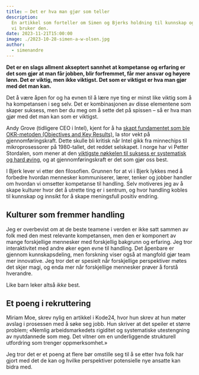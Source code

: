 ```yaml
---
title: – Det er hva man gjør som teller
description:
  En artikkel som forteller om Simen og Bjerks holdning til kunnskap og hvordan
  vi bruker den.
date: 2023-11-21T15:00:00
image: ./2023-10-28-simen-a-w-olsen.jpg
author:
  - simenandre
---
```


**Det er en slags allment akseptert sannhet at kompetanse og erfaring er det som
gjør at man får jobben, blir forfremmet, får mer ansvar og høyere lønn. Det er
viktig, men ikke viktigst. Det som er viktigst er hva man gjør med det man
kan.**

Det å være åpen for og ha evnen til å lære nye ting er minst like viktig som å
ha kompetansen i seg selv. Det er kombinasjonen av disse elementene som skaper
suksess, men ber du meg om å sette det på spissen – så er hva man gjør med det
man kan som er viktigst.

Andy Grove (tidligere CEO i Intel), kjent for å ha [skapt fundamentet som ble
OKR-metoden (Objectives and Key Results)][andy-about-okr], la stor vekt på
gjennomføringskraft. Dette skulle bli kritisk når Intel gikk fra minnechips til
mikroprosessorer på 1980-tallet, det reddet selskapet. I norge har vi Petter
Stordalen, som mener at den [viktigste nøkkelen til suksess er systematisk og
hard øving][petter-podcast], og at gjennomføringskraft er det som gjør oss best.

[andy-about-okr]: https://www.youtube.com/watch?v=1ht_1VAF6ik
[petter-podcast]:
  https://open.spotify.com/episode/2fqNNyRhPYDFduRV8vTS6y?si=970f5688cd314ddc

I Bjerk lever vi etter den filosofien. Grunnen for at vi i Bjerk lykkes med å
forbedre hvordan mennesker kommuniserer, lærer, tenker og jobber handler om
hvordan vi omsetter kompetanse til handling. Selv motiveres jeg av å skape
kulturer hvor det å utrette ting er i sentrum, og hvor handling kobles til
kunnskap og innsikt for å skape meningsfull positiv endring.

<!-- "gjennomføringsevne" -->

## Kulturer som fremmer handling

Jeg er overbevist om at de beste teamene i verden er ikke satt sammen av folk
med den mest relevante kompetansen, men den er komponert av mange forskjellige
mennesker med forskjellig bakgrunn og erfaring. Jeg tror interaktivitet med
andre øker egen evne til handling. Det åpenbare er gjennom kunnskapsdeling, men
forskning viser også at mangfold gjør team mer innovative. Jeg tror det er
spesielt når forskjellige perspektiver møtes det skjer magi, og enda mer når
forskjellige mennesker prøver å forstå hverandre.

Like barn leker altså _ikke_ best.

## Et poeng i rekruttering

Miriam Moe, skrev nylig en artikkel i Kode24, hvor hun skrev at hun møter avslag
i prosessen med å søke seg jobb. Hun skriver at det speiler et større problem;
«Nemlig arbeidsmarkedets rigiditet og systematiske utestengning av nyutdannede
som meg. Det vitner om en underliggende strukturell utfordring som trenger
oppmerksomhet.»

Jeg tror det er et poeng at flere bør omstille seg til å se etter hva folk har
gjort med det de kan og hvilke perspektiver potensielle nye ansatte kan bidra
med.

<!--Jeg tror det gir mening å begynne historien med å reflektere over hva som har
vært, altså hva som jeg oppfatter er det dagligdagse, kjedelige, etablerte og
hvordan jeg mener vi bør gjøre ting litt annerledes. Gjennom årene jeg har skapt
samlingspunkter, vært arbeidsgiver eller frivillig, har jeg sett hvor viktig det
er med ekspertise, kompetanse eller erfaring er.

Det er tradisjonelt sett kompetanse som gjør at du blir forfremmet, får høyere
lønn, får mer ansvar eller får jobben i utgangspunktet. Jeg er enig at det er
utrolig viktig, og kanskje like viktig er det åpen man er til å lære nye ting.
Allikevel mener jeg det er noe som står høyest her, som ikke er artikulert godt
nok. Jeg mener at det er ikke viktigst hva du kan eller hvor flink du er til å
lære, men hvor flink du er til å oversette det du kan til handling.

Det er med andre ord viktigst hva du gjør, ikke hva du kan. Det er hva man gjør
som teller. Jeg er ikke alene om å mene det, vi skal ikke lenger enn til Peter
Stordalen og hans ord «gjennomføringskraft». Andy Grove, tidligere CEO i Intel,
var også en sterk tilhenger.

Alle i Bjerk er opptatt av å oppnå noe. Vi ønsker å utrette noe, skape noe som
gjør verden til et bedre sted og forbedrer hvordan mennesker kommuniserer,
lærer, tenker og jobber. For å lykkes med det er handling helt sentralt.-->
